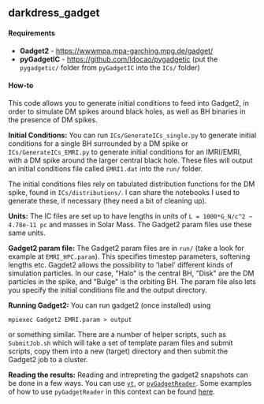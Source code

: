 ## darkdress_gadget



#### Requirements

* **Gadget2** - https://wwwmpa.mpa-garching.mpg.de/gadget/
* **pyGadgetIC** - https://github.com/ldocao/pygadgetic (put the `pygadgetic/` folder from `pyGadgetIC` into the `ICs/` folder)


#### How-to

This code allows you to generate initial conditions to feed into Gadget2, in order to simulate DM spikes around black holes, as well as BH binaries in the presence of DM spikes. 

**Initial Conditions:** You can run `ICs/GenerateICs_single.py` to generate initial conditions for a single BH surrounded by a DM spike or `ICs/GenerateICs_EMRI.py` to generate initial conditions for an IMRI/EMRI, with a DM spike around the larger central black hole. These files will output an initial conditions file called `EMRI1.dat` into the `run/` folder.

The initial conditions files rely on tabulated distribution functions for the DM spike, found in `ICs/distributions/`. I can share the notebooks I used to generate these, if necessary (they need a bit of cleaning up). 

**Units:** The IC files are set up to have lengths in units of `L = 1000*G_N/c^2 ~ 4.78e-11 pc` and masses in Solar Mass. The Gadget2 param files use these same units.

**Gadget2 param file:** The Gadget2 param files are in `run/` (take a look for example at `EMRI_HPC.param`). This specifies timestep parameters, softening lengths etc. Gagdet2 allows the possibility to 'label' different kinds of simulation particles. In our case, "Halo" is the central BH, "Disk" are the DM particles in the spike, and "Bulge" is the orbiting BH. The param file also lets you specify the initial conditions file and the output directory. 

**Running Gadget2:** You can run gadget2 (once installed) using 
```
mpiexec Gadget2 EMRI.param > output
```
or something similar. There are a number of helper scripts, such as `SubmitJob.sh` which will take a set of template param files and submit scripts, copy them into a new (target) directory and then submit the Gadget2 job to a cluster. 

**Reading the results:** Reading and intrepreting the gadget2 snapshots can be done in a few ways. You can use [`yt`](https://yt-project.org), or [`pyGadgetReader`](https://ascl.net/1411.001). Some examples of how to use `pyGadgetReader` in this context can be found [here](https://github.com/bradkav/BlackHolesDarkDress/blob/master/Nbody/PlotSeparation_single.py).

